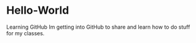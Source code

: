 # Hello-World
Learning GitHub
Im getting into GitHub to share and learn how to do stuff for my classes.
